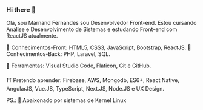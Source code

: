 ### Hi there 👋

Olá, sou Márnand Fernandes sou Desenvolvedor Front-end.
Estou cursando Análise e Desenvolvimento de Sistemas 
e estudando Front-end com ReactJS atualmente.

🚀 Conhecimentos-Front: HTML5, CSS3, JavaScript, Bootstrap, ReactJS.
🚀 Conhecimentos-Back: PHP, Laravel, SQL.

🔧 Ferramentas: Visual Studio Code, Flaticon, Git e GitHub.

⛩ Pretendo aprender: Firebase, AWS, Mongodb, ES6+, React Native, AngularJS, Vue.JS, TypeScript, Next.JS, Node.JS e UX Design.

PS.: :penguin: Apaixonado por sistemas de Kernel Linux

<!--
💌 Caso você queira realizar um projeto comigo (ou jogar conversa fora), não hesite em mandar-me uma mensagem: ⤵️
-->

<!--
**marnand/marnand** is a ✨ _special_ ✨ repository because its `README.md` (this file) appears on your GitHub profile.

Here are some ideas to get you started:

- 🔭 I’m currently working on ...
- 🌱 I’m currently learning ...
- 👯 I’m looking to collaborate on ...
- 🤔 I’m looking for help with ...
- 💬 Ask me about ...
- 📫 How to reach me: ...
- 😄 Pronouns: ...
- ⚡ Fun fact: ...
-->
